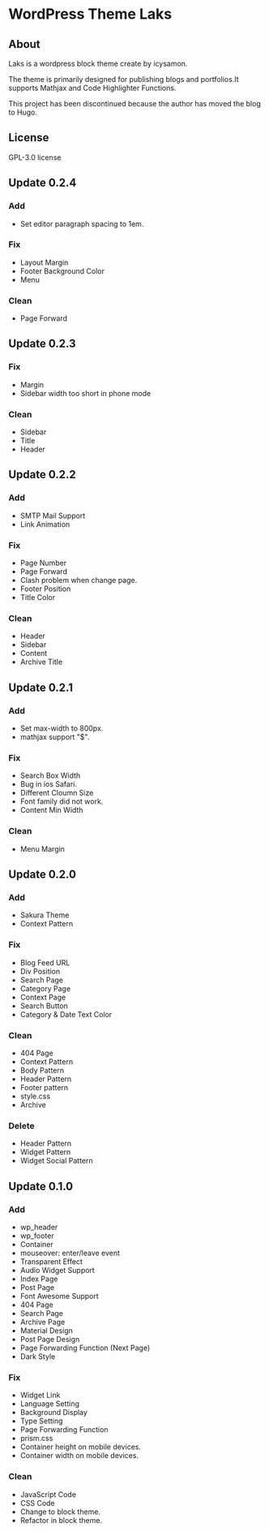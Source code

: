 # WordPress Theme Laks
## About
Laks is a wordpress block theme create by icysamon.

The theme is primarily designed for publishing blogs and portfolios.It supports Mathjax and Code Highlighter Functions.

This project has been discontinued because the author has moved the blog to Hugo.

## License
GPL-3.0 license

## Update 0.2.4
### Add
- Set editor paragraph spacing to 1em.

### Fix
- Layout Margin
- Footer Background Color
- Menu

### Clean
- Page Forward

## Update 0.2.3
### Fix
- Margin
- Sidebar width too short in phone mode

### Clean
- Sidebar
- Title
- Header

## Update 0.2.2
### Add
- SMTP Mail Support
- Link Animation

### Fix
- Page Number
- Page Forward
- Clash problem when change page.
- Footer Position
- Title Color

### Clean
- Header
- Sidebar
- Content
- Archive Title

## Update 0.2.1
### Add
- Set max-width to 800px.
- mathjax support "$".

### Fix
- Search Box Width
- Bug in ios Safari.
- Different Cloumn Size
- Font family did not work.
- Content Min Width

### Clean
- Menu Margin

## Update 0.2.0
### Add
- Sakura Theme
- Context Pattern

### Fix
- Blog Feed URL
- Div Position
- Search Page
- Category Page
- Context Page
- Search Button
- Category & Date Text Color

### Clean
- 404 Page
- Context Pattern
- Body Pattern
- Header Pattern
- Footer pattern
- style.css
- Archive

### Delete
- Header Pattern
- Widget Pattern
- Widget Social Pattern

## Update 0.1.0
### Add
- wp_header
- wp_footer
- Container
- mouseover: enter/leave event
- Transparent Effect
- Audio Widget Support
- Index Page
- Post Page
- Font Awesome Support
- 404 Page
- Search Page
- Archive Page
- Material Design
- Post Page Design
- Page Forwarding Function (Next Page)
- Dark Style

### Fix
- Widget Link
- Language Setting
- Background Display
- Type Setting
- Page Forwarding Function
- prism.css
- Container height on mobile devices.
- Container width on mobile devices.

### Clean
- JavaScript Code
- CSS Code
- Change to block theme.
- Refactor in block theme.
